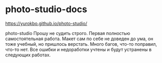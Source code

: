 ﻿# photo-studio-docs
https://yurokbo.github.io/photo-studio/

photo-studio
Прошу не судить строго. 
Первая полностью самостоятельная работа. 
Макет сам по себе не доведен до ума, он тоже учебный, но пришлось верстать. 
Много багов, что-то поправил, что-то нет. 
Все ошибки и недоработки учтены и будут устранены в следующих работах.




